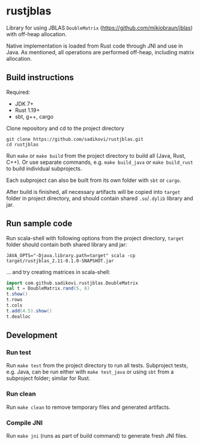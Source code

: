 # rustjblas

Library for using JBLAS `DoubleMatrix` (https://github.com/mikiobraun/jblas) with off-heap
allocation.

Native implementation is loaded from Rust code through JNI and use in Java. As mentioned, all
operations are performed off-heap, including matrix allocation.

## Build instructions
Required:
- JDK 7+
- Rust 1.19+
- sbt, g++, cargo

Clone repository and cd to the project directory
```
git clone https://github.com/sadikovi/rustjblas.git
cd rustjblas
```

Run `make` or `make build` from the project directory to build all (Java, Rust, C++). Or use
separate commands, e.g. `make build_java` or `make build_rust` to build individual subprojects.

Each subproject can also be built from its own folder with `sbt` or `cargo`.

After build is finished, all necessary artifacts will be copied into `target` folder in project
directory, and should contain shared `.so`/`.dylib` library and jar.

## Run sample code
Run scala-shell with following options from the project directory, `target` folder should contain
both shared library and jar:
```
JAVA_OPTS="-Djava.library.path=target" scala -cp target/rustjblas_2.11-0.1.0-SNAPSHOT.jar
```

... and try creating matrices in scala-shell:
```scala
import com.github.sadikovi.rustjblas.DoubleMatrix
val t = DoubleMatrix.rand(5, 6)
t.show()
t.rows
t.cols
t.add(4.5).show()
t.dealloc
```

## Development

### Run test
Run `make test` from the project directory to run all tests. Subproject tests, e.g. Java, can be run
either with `make test_java` or using `sbt` from a subproject folder; similar for Rust.

### Run clean
Run `make clean` to remove temporary files and generated artifacts.

### Compile JNI
Run `make jni` (runs as part of build command) to generate fresh JNI files.
